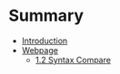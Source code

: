 # Summary

* [Introduction](README.md)
* [Webpage](chapter1.md)
   * [1.2 Syntax Compare](12_syntax_compare.md)

